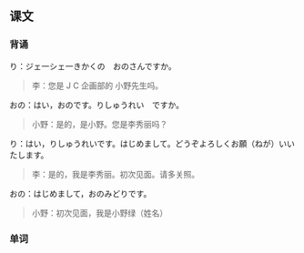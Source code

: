 ## 课文

### 背诵
り：ジェ一シェ一きかくの　おのさんですか。
>李：您是 J   C 企画部的  小野先生吗。

おの：はい，おのです。りしゅうれい　ですか。
>小野：是的，是小野。您是李秀丽吗？

り：はい，りしゅうれいです。はじめまして。どうぞよろしくお願（ねが）いいたします。
>李：是的，我是李秀丽。初次见面。请多关照。

おの：はじめまして，おのみどりです。
>小野：初次见面，我是小野绿（姓名）

### 单词

